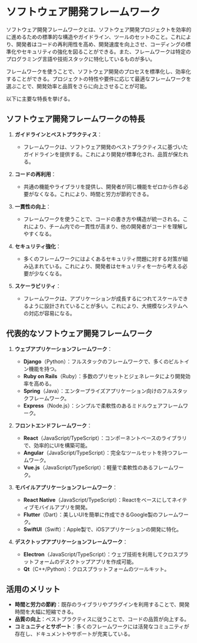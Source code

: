# ソフトウェア開発フレームワーク

ソフトウェア開発フレームワークとは、ソフトウェア開発プロジェクトを効率的に進めるための標準的な構造やガイドライン、ツールのセットのこと。これにより、開発者はコードの再利用性を高め、開発速度を向上させ、コーディングの標準化やセキュリティの強化を図ることができる。また、フレームワークは特定のプログラミング言語や技術スタックに特化しているものが多い。

フレームワークを使うことで、ソフトウェア開発のプロセスを標準化し、効率化することができる。プロジェクトの特性や要件に応じて最適なフレームワークを選ぶことで、開発効率と品質をさらに向上させることが可能。

以下に主要な特長を挙げる。

## ソフトウェア開発フレームワークの特長

1. **ガイドラインとベストプラクティス**：
   - フレームワークは、ソフトウェア開発のベストプラクティスに基づいたガイドラインを提供する。これにより開発が標準化され、品質が保たれる。

2. **コードの再利用**：
   - 共通の機能やライブラリを提供し、開発者が同じ機能をゼロから作る必要がなくなる。これにより、時間と労力が節約できる。

3. **一貫性の向上**：
   - フレームワークを使うことで、コードの書き方や構造が統一される。これにより、チーム内での一貫性が高まり、他の開発者がコードを理解しやすくなる。

4. **セキュリティ強化**：
   - 多くのフレームワークにはよくあるセキュリティ問題に対する対策が組み込まれている。これにより、開発者はセキュリティを一から考える必要が少なくなる。

5. **スケーラビリティ**：
   - フレームワークは、アプリケーションが成長するにつれてスケールできるように設計されていることが多い。これにより、大規模なシステムへの対応が容易になる。

## 代表的なソフトウェア開発フレームワーク

1. **ウェブアプリケーションフレームワーク**：
   - **Django**（Python）：フルスタックのフレームワークで、多くのビルトイン機能を持つ。
   - **Ruby on Rails**（Ruby）：多数のプリセットとジェネレータにより開発効率を高める。
   - **Spring**（Java）：エンタープライズアプリケーション向けのフルスタックフレームワーク。
   - **Express**（Node.js）：シンプルで柔軟性のあるミドルウェアフレームワーク。

2. **フロントエンドフレームワーク**：
   - **React**（JavaScript/TypeScript）：コンポーネントベースのライブラリで、効率的にUIを構築可能。
   - **Angular**（JavaScript/TypeScript）：完全なツールセットを持つフレームワーク。
   - **Vue.js**（JavaScript/TypeScript）：軽量で柔軟性のあるフレームワーク。

3. **モバイルアプリケーションフレームワーク**：
   - **React Native**（JavaScript/TypeScript）：Reactをベースにしてネイティブモバイルアプリを開発。
   - **Flutter**（Dart）：美しいUIを簡単に作成できるGoogle製のフレームワーク。
   - **SwiftUI**（Swift）：Apple製で、iOSアプリケーションの開発に特化。

4. **デスクトップアプリケーションフレームワーク**：
   - **Electron**（JavaScript/TypeScript）：ウェブ技術を利用してクロスプラットフォームのデスクトップアプリを作成可能。
   - **Qt**（C++/Python）：クロスプラットフォームのツールキット。

## 活用のメリット

- **時間と労力の節約**：既存のライブラリやプラグインを利用することで、開発時間を大幅に短縮できる。
- **品質の向上**：ベストプラクティスに従うことで、コードの品質が向上する。
- **コミュニティとサポート**：多くのフレームワークには活発なコミュニティが存在し、ドキュメントやサポートが充実している。
